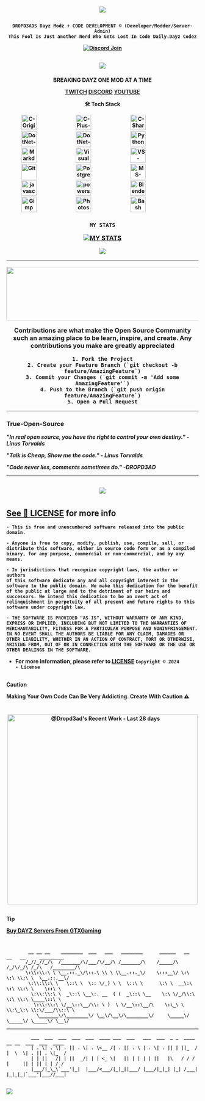 <h1 align="center"> 
 
[![](https://readme-typing-svg.demolab.com?font=Jersey+20&size=22&duration=5500&pause=1000&color=00C830&background=000000&vCenter=true&multiline=true&random=true&width=525&height=60&lines=DROPD3ADS+Dayz+Modz+%2B+CODE+DEVELOPMENT%C2%A9)](https://git.io/typing-svg)
 
</h2> 
</p>  
 
<p align="center">
  <strong><code>DROPD3ADS Dayz Modz + CODE DEVELOPMENT © (Developer/Modder/Server-Admin)</code></strong>
  <br>
  <strong><code>This Fool Is Just another Nerd Who Gets Lost In Code Daily.Dayz Codez</code></strong>
 
 <p align="center">
 <strong><a href="https://discord.com/invite/pAEG4axbZY"><img alt="Discord Join" title="Join the Discord Server" src="https://img.shields.io/discord/1195551702791770165?color=5865F2&style=for-the-badge&labelColor=5e6af0&logo=discord&logoColor=white&label=Join"/></a>
 </p>  

 
<h2 align="center"> 
 
[![](https://readme-typing-svg.demolab.com?font=Jersey+20&size=22&duration=5500&pause=1000&color=00C830&background=000000&vCenter=true&multiline=true&random=true&width=525&height=60&lines=DROPD3ADS+Dayz+Modz)](https://git.io/typing-svg)

</h2>


<p  align="center">BREAKING DAYZ ONE MOD AT A TIME</p>

<p align="center">
 <a  href="https://twitch.tv/dr0pdead_gaming">TWITCH</a>
 <a  href="https://discord.gg/9FwYsXeR">DISCORD</a>
 <a  href="https://www.youtube.com/channel/UCO5R9Mk8Bf5_9MkS4UQUqOw">YOUTUBE</a>
 <a  href=""></a>
 </p>

<p  align="center"><strong>🛠️ Tech Stack<strong></p>

<p align="center">
<img alt="C-Original" title="C-Original" width="40px" style="margin-right:100px;" src="https://cdn.jsdelivr.net/gh/devicons/devicon/icons/c/c-original.svg" />
<img alt="C-Plus-Plus" title="C-Plus-Plus" width="40px" style="margin-right:100px;" src="https://cdn.jsdelivr.net/gh/devicons/devicon/icons/cplusplus/cplusplus-original.svg" />
<img alt="C-Sharp" title="C-Sharp" width="40px" style="margin-right:100px;" src="https://cdn.jsdelivr.net/gh/devicons/devicon/icons/csharp/csharp-original.svg" />
<img alt="DotNet-Original" title="DotNet-Original" width="40px" style="margin-right:100px;" src="https://cdn.jsdelivr.net/gh/devicons/devicon/icons/dot-net/dot-net-original.svg" />
<img alt="DotNet-Core" title="DotNet-Core" width="40px" style="margin-right:100px;" src="https://cdn.jsdelivr.net/gh/devicons/devicon/icons/dotnetcore/dotnetcore-original.svg" />
<img alt="Python" title="Python" width="40px" style="margin-right:100px;" src="https://cdn.jsdelivr.net/gh/devicons/devicon/icons/python/python-original.svg" />
<img alt="Markdown" title="Markdown" width="40px" style="margin-right:100px;" src="https://cdn.jsdelivr.net/gh/devicons/devicon/icons/markdown/markdown-original.svg" />
<img alt="VisualStudio" title="VisualStudio" width="40px" style="margin-right:100px;" src="https://cdn.jsdelivr.net/gh/devicons/devicon/icons/visualstudio/visualstudio-plain.svg" />
<img alt="VS-Code" title="VS-Code" width="40px" style="margin-right:100px;" src="https://cdn.jsdelivr.net/gh/devicons/devicon/icons/vscode/vscode-original.svg" />
<img alt="Git" title="Git" width="40px" style="margin-right:100px;" src="https://cdn.jsdelivr.net/gh/devicons/devicon/icons/git/git-original.svg" />
<img alt="PostgreSQL" title="PostgreSQL" width="40px" style="margin-right:100px;" src="https://cdn.jsdelivr.net/gh/devicons/devicon/icons/postgresql/postgresql-original.svg" />
<img alt="MS-SQL" title="MS-SQL" width="40px" style="margin-right:100px;" src="https://cdn.jsdelivr.net/gh/devicons/devicon/icons/microsoftsqlserver/microsoftsqlserver-plain.svg" />
<img alt="javascript-original" title="javascript-original" width="40px" style="margin-right:100px;" src="https://cdn.jsdelivr.net/gh/devicons/devicon/icons/javascript/javascript-original.svg" />
<img alt="powershell-original" title="powershell-original" width="40px" style="margin-right:100px;" src="https://cdn.jsdelivr.net/gh/devicons/devicon/icons/powershell/powershell-original.svg" />
<img alt="Blender" title="Blender" width="40px" style="margin-right:100px;" src="https://cdn.jsdelivr.net/gh/devicons/devicon/icons/blender/blender-original.svg" />
<img alt="Gimp" title="Gimp" width="40px" style="margin-right:100px;" src="https://cdn.jsdelivr.net/gh/devicons/devicon/icons/gimp/gimp-original.svg" />
<img alt="Photoshop" title="Photoshop" width="40px" style="margin-right:100px;" src="https://cdn.jsdelivr.net/gh/devicons/devicon/icons/photoshop/photoshop-plain.svg" />
<img alt="Bash" title="Bash" width="40px" style="margin-right:100px;" src="https://devicon-website.vercel.app/api/bash/original.svg" />
</p>

<h3 align="center"> 
<strong><code>MY STATS</code></strong>
  
<p align="center">
  
[![](http://github-readme-streak-stats.herokuapp.com?user=Dropd3ad&theme=tokyonight "MY STATS")](https://git.io/streak-stats)


<p align="center">
  <a href="https://github.com/Dropd3ad/">
    <img src="https://github-readme-stats.vercel.app/api/top-langs/?username=Dropd3ad&theme=tokyonight" />
  </a>
</p>

<hr/>
  
<div align="center">
  <img src="https://cdn.discordapp.com/attachments/1220635415405531198/1221348423660470372/XMLFILES.png?ex=665cbd1b&is=665b6b9b&hm=8785131fa0636e2f1398dc641d8e2a359ae8bcac8e95bc5031a0da8648bd6cc2&" width="520" height="140"/>
</div>

<!--CONTRIBUTING-->
<p align="center">
<strong>Contributions are what make the Open Source Community such an amazing place to be learn, inspire, and create. Any contributions you make are greatly appreciated
</strong>
</p>

```
1. Fork the Project
2. Create your Feature Branch (`git checkout -b feature/AmazingFeature`)
3. Commit your Changes (`git commit -m 'Add some AmazingFeature'`)
4. Push to the Branch (`git push origin feature/AmazingFeature`)
5. Open a Pull Request
```


<hr/>

<p align="center"> 
 
### True-Open-Source

**_"In real open source, you have the right to control your own destiny."_** _- Linus Torvalds_

**_"Talk is Cheap, Show me the code."_** _- Linus Torvalds_

**_"Code never lies, comments sometimes do."_** _-DROPD3AD_

</p>

<hr/>

##

<p align="center">
<a href="https://github.com/Dropd3ad/">
<img src="https://github-readme-stats.vercel.app/api?username=Dropd3ad&include_all_commits=true&show_icons=true&show=prs_merged,show=prs_merged_percentage&hide=issues,contribs&theme=tokyonight"/>

</p>

#

## See 🔑 [LICENSE](https://unlicense.org) for more info 

```
- This is free and unencumbered software released into the public domain.

- Anyone is free to copy, modify, publish, use, compile, sell, or
distribute this software, either in source code form or as a compiled
binary, for any purpose, commercial or non-commercial, and by any
means.

- In jurisdictions that recognize copyright laws, the author or authors
of this software dedicate any and all copyright interest in the
software to the public domain. We make this dedication for the benefit
of the public at large and to the detriment of our heirs and
successors. We intend this dedication to be an overt act of
relinquishment in perpetuity of all present and future rights to this
software under copyright law.

- THE SOFTWARE IS PROVIDED "AS IS", WITHOUT WARRANTY OF ANY KIND,
EXPRESS OR IMPLIED, INCLUDING BUT NOT LIMITED TO THE WARRANTIES OF
MERCHANTABILITY, FITNESS FOR A PARTICULAR PURPOSE AND NONINFRINGEMENT.
IN NO EVENT SHALL THE AUTHORS BE LIABLE FOR ANY CLAIM, DAMAGES OR
OTHER LIABILITY, WHETHER IN AN ACTION OF CONTRACT, TORT OR OTHERWISE,
ARISING FROM, OUT OF OR IN CONNECTION WITH THE SOFTWARE OR THE USE OR
OTHER DEALINGS IN THE SOFTWARE.
```
- For more information, please refer to [LICENSE](https://unlicense.org)
<strong><code>Copyright © 2024 - License</code></strong>

##
> [!CAUTION]
> Making Your Own Code Can Be Very Addicting. Create With Caution ⚠  

#

<p align="center">
<a href="https://next.ossinsight.io/widgets/official/compose-currently-working-on?user_id=133103078&activity_type=all" target="_blank" style="display: block" align="center">
  <picture>
    <source media="(prefers-color-scheme: dark)" srcset="https://next.ossinsight.io/widgets/official/compose-currently-working-on/thumbnail.png?user_id=133103078&activity_type=all&image_size=auto&color_scheme=dark" width="497.5" height="auto">
    <img alt="@Dropd3ad's Recent Work - Last 28 days" src="https://next.ossinsight.io/widgets/official/compose-currently-working-on/thumbnail.png?user_id=133103078&activity_type=all&image_size=auto&color_scheme=light" width="497.5" height="auto">
  </picture>
</a>

##


> [!TIP]
><a href="https://www.gtxgaming.co.uk/clientarea/aff.php?aff=3320">Buy DAYZ Servers From GTXGaming</a>

#

<p align="center">

            __ __ __    ________  ___   ___   ________      ______   __  __   __     _________  
           /_//_//_/\  /_______/\/___/\/__/\ /_______/\    /_____/\ /_/\/_/\ /_/\   /________/\ 
           \:\\:\\:\ \ \__.::._\/\::.\ \\ \ \\__.::._\/    \:::__\/ \:\ \:\ \\:\ \  \__.::.__\/ 
            \:\\:\\:\ \   \::\ \  \:: \/_) \ \  \::\ \      \:\ \  __\:\ \:\ \\:\ \    \::\ \   
             \:\\:\\:\ \  _\::\ \__\:. __  ( (  _\::\ \__    \:\ \/_/\\:\ \:\ \\:\ \____\::\ \  
              \:\\:\\:\ \/__\::\__/\\: \ )  \ \/__\::\__/\    \:\_\ \ \\:\_\:\ \\:\/___/\\::\ \ 
               \_______\/\________\/ \__\/\__\/\________\/     \_____\/ \_____\/ \_____\/ \__\/ 


<hr />


             ___  ___  ___  ___  ___  ____ ___  ___   ___  ___  _ _  ____  __ __  ___  ___  ____
             | . \| . \| . || . \| . \<__ /| . || . \ | . \| . || | ||_  / |  \  \| . || . \|_  /
             | | ||   /| | ||  _/| | | <_ \|   || | | | | ||   |\   / / /  |     || | || | | / / 
             |___/|_\_\`___'|_|  |___/<___/|_|_||___/ |___/|_|_| |_| /___| |_|_|_|`___'|___//___|



##

                                                                                                  

![](https://komarev.com/ghpvc/?username=Dropd3ad&label=PROFILE+STATS)




<!-- >_**NOTE:** Notes template._ -->



